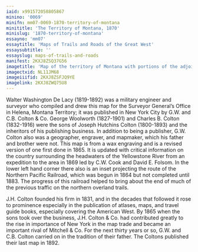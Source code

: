 ```yaml
---
iaid: x991572058805867
minino: '0069'
minifn: mm07-0069-1870-territory-of-montana
minititle: 'The Territory of Montana, 1870'
minislug: '1870-territory-of-montana'
essayno: 'mm07'
essaytitle: 'Maps of Trails and Roads of the Great West'
essaysubtitle: ''
essayslug: maps-of-trails-and-roads
manifest: 2KXJ8ZSQ37G56
imagetitle: 'Map of the territory of Montana with portions of the adjoining territories'
imagectxid: NL11JM68
imageiiifid: 2KXJ8ZSFJQ9YE
imagelink: 2KXJ8ZWQ75U8
---
```

Walter Washington De Lacy (1819-1892) was a military engineer and surveyor who compiled and drew this map for the Surveyor General’s Office in Helena, Montana Territory; it was published in New York City by G.W. and C.B. Colton & Co. George Woolworth (1827-1901) and Charles B. Colton (1832-1916) were the sons of Joseph Hutchins Colton (1800-1893) and the inheritors of his publishing business. In addition to being a publisher, G.W. Colton also was a geographer, engraver, and mapmaker, which his father and brother were not. This map is from a wax engraving and is a revised version of one first done in 1865. It is updated with critical information on the country surrounding the headwaters of the Yellowstone River from an expedition to the area in 1869 led by C.W. Cook and David E. Folsom. In the lower left hand corner there also is an inset projecting the route of the Northern Pacific Railroad, which was begun in 1864 but not completed until 1883. The progress of this railroad helped to bring about the end of much of the previous traffic on the northern overland trails. 

J.H. Colton founded his firm in 1831, and in the decades that followed it rose to prominence especially in the publication of atlases, maps, and travel guide books, especially covering the American West. By 1865 when the sons took over the business, J.H. Colton & Co. had contributed greatly to the rise in importance of New York in the map trade and became an important rival of Mitchell & Co. For the next thirty years or so, G.W. and C.B. Colton carried on in the tradition of their father. The Coltons published their last map in 1892.

